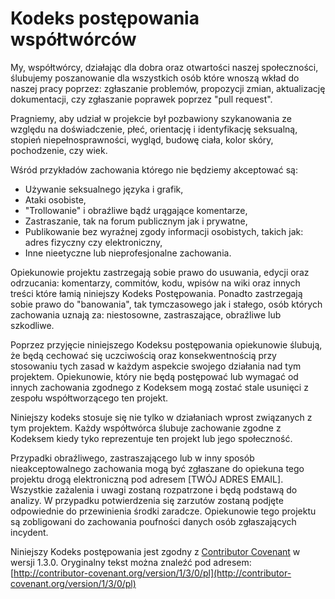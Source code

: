 # Kodeks postępowania współtwórców

My, współtwórcy, działając dla dobra oraz otwartości naszej społeczności, ślubujemy poszanowanie dla wszystkich osób które wnoszą wkład do naszej pracy poprzez: zgłaszanie problemów, propozycji zmian, aktualizację dokumentacji, czy zgłaszanie poprawek poprzez "pull request".

Pragniemy, aby udział w projekcie był pozbawiony szykanowania ze względu na doświadczenie, płeć, orientację i identyfikację seksualną, stopień niepełnosprawności, wygląd, budowę ciała, kolor skóry, pochodzenie, czy wiek.

Wśród przykładów zachowania którego nie będziemy akceptować są:

  * Używanie seksualnego języka i grafik,
  * Ataki osobiste,
  * "Trollowanie" i obraźliwe bądź urągające komentarze,
  * Zastraszanie, tak na forum publicznym jak i prywatne,
  * Publikowanie bez wyraźnej zgody informacji osobistych, takich jak: adres fizyczny czy elektroniczny,
  * Inne nieetyczne lub nieprofesjonalne zachowania.

Opiekunowie projektu zastrzegają sobie prawo do usuwania, edycji oraz odrzucania: komentarzy, commitów, kodu, wpisów na wiki oraz innych treści które łamią niniejszy Kodeks Postępowania. Ponadto zastrzegają sobie prawo do "banowania", tak tymczasowego jak i stałego, osób których zachowania uznają za: niestosowne, zastraszające, obraźliwe lub szkodliwe.

Poprzez przyjęcie niniejszego Kodeksu postępowania opiekunowie ślubują, że będą cechować się uczciwością oraz konsekwentnością przy stosowaniu tych zasad w każdym aspekcie swojego działania nad tym projektem. Opiekunowie, który nie będą postępować lub wymagać od innych zachowania zgodnego z Kodeksem mogą zostać stale usunięci z zespołu współtworzącego ten projekt.

Niniejszy kodeks stosuje się nie tylko w działaniach wprost związanych z tym projektem. Każdy współtwórca ślubuje zachowanie zgodne z Kodeksem kiedy tyko reprezentuje ten projekt lub jego społeczność.

Przypadki obraźliwego, zastraszającego lub w inny sposób nieakceptowalnego zachowania mogą być zgłaszane do opiekuna tego projektu drogą elektroniczną pod adresem [TWÓJ ADRES EMAIL]. Wszystkie zażalenia i uwagi zostaną rozpatrzone i będą podstawą do analizy. W przypadku potwierdzenia się zarzutów zostaną podjęte odpowiednie do przewinienia środki zaradcze. Opiekunowie tego projektu są zobligowani do zachowania poufności danych osób zgłaszających incydent.

Niniejszy Kodeks postępowania jest zgodny z [Contributor Covenant](http://contributor-covenant.org) w wersji 1.3.0. Oryginalny tekst można znaleźć pod adresem: [http://contributor-covenant.org/version/1/3/0/pl](http://contributor-covenant.org/version/1/3/0/pl)
